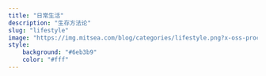```yaml
---
title: "日常生活"
description: "生存方法论"
slug: "lifestyle"
image: "https://img.mitsea.com/blog/categories/lifestyle.png?x-oss-process=style/ImageCompress"
style:
    background: "#6eb3b9"
    color: "#fff"
---
```

